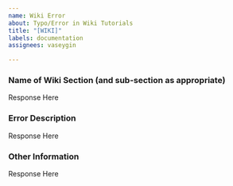 ```yaml
---
name: Wiki Error
about: Typo/Error in Wiki Tutorials
title: "[WIKI]"
labels: documentation
assignees: vaseygin

---
```


### Name of Wiki Section (and sub-section as appropriate)
Response Here
### Error Description
Response Here
### Other Information
Response Here
